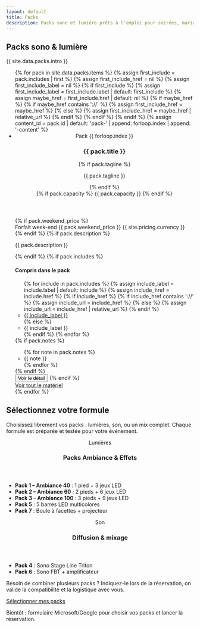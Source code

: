```yaml
---
layout: default
title: Packs
description: Packs sono et lumière prêts à l’emploi pour soirées, mariages et événements.
---
```


<section class="section">
  <div class="container">
    <div class="section-header">
      <h1>Packs sono & lumière</h1>
      <p class="muted">{{ site.data.packs.intro }}</p>
    </div>
    <ul class="pack-grid" role="list">
      {% for pack in site.data.packs.items %}
      {% assign first_include = pack.includes | first %}
      {% assign first_include_href = nil %}
      {% assign first_include_label = nil %}
      {% if first_include %}
        {% assign first_include_label = first_include.label | default: first_include %}
        {% assign maybe_href = first_include.href | default: nil %}
        {% if maybe_href %}
          {% if maybe_href contains '://' %}
            {% assign first_include_href = maybe_href %}
          {% else %}
            {% assign first_include_href = maybe_href | relative_url %}
          {% endif %}
        {% endif %}
      {% endif %}
      {% assign content_id = pack.id | default: 'pack-' | append: forloop.index | append: '-content' %}
      <li>
        <article class="pack-card" data-pack-card data-pack-open="true">
          <header class="pack-card__header">
            <div class="pack-card__heading">
              <span class="pack-card__index">Pack {{ forloop.index }}</span>
              <h3>{{ pack.title }}</h3>
              {% if pack.tagline %}<p class="pack-card__tagline muted">{{ pack.tagline }}</p>{% endif %}
            </div>
            {% if pack.capacity %}
            <span class="pack-card__capacity">{{ pack.capacity }}</span>
            {% endif %}
          </header>
          <div class="pack-card__body">
            {% if pack.weekend_price %}
            <div class="pack-card__price">
              <span class="pack-card__price-label">Forfait week-end</span>
              <span class="pack-card__price-value">{{ pack.weekend_price }} {{ site.pricing.currency }}</span>
            </div>
            {% endif %}
            {% if pack.description %}
            <p class="pack-card__description">{{ pack.description }}</p>
            {% endif %}
            {% if pack.includes %}
            <div class="pack-card__divider" aria-hidden="true"></div>
            <div class="pack-card__features" id="{{ content_id }}" data-pack-content>
              <h4>Compris dans le pack</h4>
              <ul class="pack-card__includes">
                {% for include in pack.includes %}
                  {% assign include_label = include.label | default: include %}
                  {% assign include_href = include.href %}
                  {% if include_href %}
                    {% if include_href contains '://' %}
                      {% assign include_url = include_href %}
                    {% else %}
                      {% assign include_url = include_href | relative_url %}
                    {% endif %}
                    <li><a class="pack-chip" href="{{ include_url }}">{{ include_label }}</a></li>
                  {% else %}
                    <li><span class="pack-chip">{{ include_label }}</span></li>
                  {% endif %}
                {% endfor %}
              </ul>
              {% if pack.notes %}
              <ul class="pack-card__notes">
                {% for note in pack.notes %}
                <li>{{ note }}</li>
                {% endfor %}
              </ul>
              {% endif %}
            </div>
            <button class="pack-card__toggle" type="button" data-pack-toggle aria-expanded="false" aria-controls="{{ content_id }}">
              <span data-pack-toggle-label>Voir le détail</span>
              <span class="pack-card__chevron" aria-hidden="true"></span>
            </button>
            {% endif %}
          </div>
          <footer class="pack-card__footer">
            <a class="button button--ghost" href="{{ '/catalogue/' | relative_url }}">Voir tout le matériel</a>
          </footer>
        </article>
      </li>
      {% endfor %}
    </ul>
    <article class="pack-formula-card">
      <div class="pack-formula-card__content">
        <h2>Sélectionnez votre formule</h2>
        <p class="muted">Choisissez librement vos packs : lumières, son, ou un mix complet. Chaque formule est préparée et testée pour votre événement.</p>
        <div class="pack-formula-card__groups">
          <section class="pack-formula-card__group">
            <header>
              <span class="pack-formula-card__badge">Lumières</span>
              <h3>Packs Ambiance & Effets</h3>
            </header>
            <ul>
              <li><strong>Pack 1 – Ambiance 40</strong> : 1 pied + 3 jeux LED</li>
              <li><strong>Pack 2 – Ambiance 60</strong> : 2 pieds + 6 jeux LED</li>
              <li><strong>Pack 3 – Ambiance 100</strong> : 3 pieds + 9 jeux LED</li>
              <li><strong>Pack 5</strong> : 5 barres LED multicolores</li>
              <li><strong>Pack 7</strong> : Boule à facettes + projecteur</li>
            </ul>
          </section>
          <section class="pack-formula-card__group">
            <header>
              <span class="pack-formula-card__badge">Son</span>
              <h3>Diffusion & mixage</h3>
            </header>
            <ul>
              <li><strong>Pack 4</strong> : Sono Stage Line Triton</li>
              <li><strong>Pack 6</strong> : Sono FBT + amplificateur</li>
            </ul>
          </section>
        </div>
        <p class="muted">Besoin de combiner plusieurs packs ? Indiquez-le lors de la réservation, on valide la compatibilité et la logistique avec vous.</p>
      </div>
      <div class="pack-formula-card__actions">
        <a class="button button--primary" href="{{ site.forms.booking_google_form_url }}" target="_blank" rel="noopener">Sélectionner mes packs</a>
        <p class="pack-formula-card__note muted">Bientôt : formulaire Microsoft/Google pour choisir vos packs et lancer la réservation.</p>
      </div>
    </article>
  </div>
</section>
